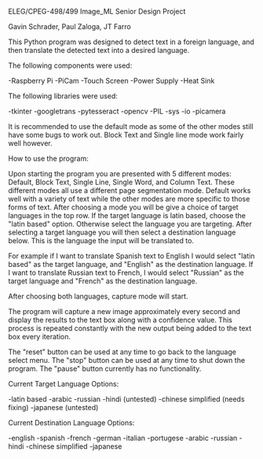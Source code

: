 ELEG/CPEG-498/499 Image_ML Senior Design Project

Gavin Schrader, Paul Zaloga, JT Farro

This Python program was designed to detect text in a foreign language, and then translate the detected text into a desired language.

The following components were used:

-Raspberry Pi
-PiCam
-Touch Screen 
-Power Supply
-Heat Sink

The following libraries were used:

-tkinter
-googletrans
-pytesseract
-opencv
-PIL
-sys
-io
-picamera

It is recommended to use the default mode as some of the other modes still have some bugs to work out.
Block Text and Single line mode work fairly well however.

How to use the program:

Upon starting the program you are presented with 5 different modes: Default, Block Text, Single Line, Single Word, and Column Text. These different modes
all use a different page segmentation mode. Default works well with a variety of text while the other modes are more specific to those forms of text.
After choosing a mode you will be give a choice of target languages in the top row. If the target language is latin based, choose the "latin based" option.
Otherwise select the language you are targeting. After selecting a target language you will then select a destination language below. This is the language the
input will be translated to. 

For example if I want to translate Spanish text to English I would select "latin based" as the target language, and "English" as the destination language.
If I want to translate Russian text to French, I would select "Russian" as the target language and "French" as the destination language.

After choosing both languages, capture mode will start.

The program will capture a new image approximately every second and display the results to the text box along with a confidence value.
This process is repeated constantly with the new output being added to the text box every iteration.

The "reset" button can be used at any time to go back to the language select menu.
The "stop" button can be used at any time to shut down the program.
The "pause" button currently has no functionality.

Current Target Language Options:

-latin based
-arabic
-russian
-hindi (untested)
-chinese simplified (needs fixing)
-japanese (untested)

Current Destination Language Options:

-english
-spanish
-french
-german
-italian
-portugese
-arabic
-russian
-hindi
-chinese simplified
-japanese
